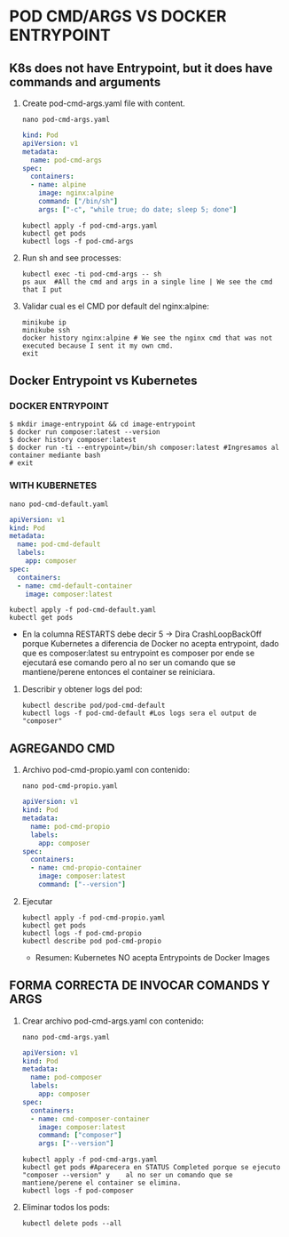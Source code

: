# POD CMD/ARGS VS DOCKER ENTRYPOINT

## K8s does not have Entrypoint, but it does have commands and arguments

1. Create pod-cmd-args.yaml file with content.

    ```console
    nano pod-cmd-args.yaml
    ```

    ```yaml
    kind: Pod
    apiVersion: v1
    metadata:
      name: pod-cmd-args
    spec:
      containers:
      - name: alpine
        image: nginx:alpine
        command: ["/bin/sh"]
        args: ["-c", "while true; do date; sleep 5; done"]
    ```

    ```console
    kubectl apply -f pod-cmd-args.yaml
    kubectl get pods
    kubectl logs -f pod-cmd-args
    ```

2. Run sh and see processes:

    ```console
    kubectl exec -ti pod-cmd-args -- sh
    ps aux  #All the cmd and args in a single line | We see the cmd that I put
    ```

3. Validar cual es el CMD por default del nginx:alpine:

    ```console
    minikube ip
    minikube ssh
    docker history nginx:alpine # We see the nginx cmd that was not executed because I sent it my own cmd.
    exit
    ```

## Docker Entrypoint vs Kubernetes

### DOCKER ENTRYPOINT

```console
$ mkdir image-entrypoint && cd image-entrypoint
$ docker run composer:latest --version 
$ docker history composer:latest 
$ docker run -ti --entrypoint=/bin/sh composer:latest #Ingresamos al container mediante bash
# exit
```

### WITH KUBERNETES

```console
nano pod-cmd-default.yaml
```

```yaml
apiVersion: v1
kind: Pod
metadata:
  name: pod-cmd-default
  labels:
    app: composer
spec:
  containers:
  - name: cmd-default-container
    image: composer:latest
```

```console
kubectl apply -f pod-cmd-default.yaml
kubectl get pods
```

- En la columna RESTARTS debe decir 5 -> Dira CrashLoopBackOff porque Kubernetes a diferencia de Docker no acepta entrypoint, dado que es composer:latest su entrypoint es composer por ende se ejecutará ese comando pero al no ser un comando que se mantiene/perene entonces el container se reiniciara.

1. Describir y obtener logs del pod:

    ```console
    kubectl describe pod/pod-cmd-default
    kubectl logs -f pod-cmd-default #Los logs sera el output de "composer"
    ```

## AGREGANDO CMD

1. Archivo pod-cmd-propio.yaml con contenido:

    ```console
    nano pod-cmd-propio.yaml
    ```

    ```yaml
    apiVersion: v1
    kind: Pod
    metadata:
      name: pod-cmd-propio
      labels:
        app: composer
    spec:
      containers:
      - name: cmd-propio-container
        image: composer:latest
        command: ["--version"]
    ```

2. Ejecutar

    ```console
    kubectl apply -f pod-cmd-propio.yaml
    kubectl get pods
    kubectl logs -f pod-cmd-propio
    kubectl describe pod pod-cmd-propio
    ```

    - Resumen: Kubernetes NO acepta Entrypoints de Docker Images

## FORMA CORRECTA DE INVOCAR COMANDS Y ARGS

1. Crear archivo pod-cmd-args.yaml con contenido:

    ```console
    nano pod-cmd-args.yaml
    ```

    ```yaml
    apiVersion: v1
    kind: Pod
    metadata:
      name: pod-composer
      labels:
        app: composer
    spec:
      containers:
      - name: cmd-composer-container
        image: composer:latest
        command: ["composer"]
        args: ["--version"]
    ```

    ```console
    kubectl apply -f pod-cmd-args.yaml
    kubectl get pods #Aparecera en STATUS Completed porque se ejecuto "composer --version" y    al no ser un comando que se mantiene/perene el container se elimina.
    kubectl logs -f pod-composer
    ```

2. Eliminar todos los pods:

    ```console
    kubectl delete pods --all
    ```
